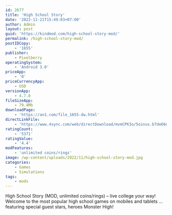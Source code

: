 ```yaml
---
id: 2677
title: 'High School Story'
date: '2022-11-21T15:49:03+07:00'
author: Admin
layout: post
guid: 'https://kindmod.com/high-school-story-mod/'
permalink: /high-school-story-mod/
postIDCopy:
    - '1655'
publisher:
    - Pixelberry
operatingSystem:
    - 'Android 3.0'
priceApp:
    - '0'
priceCurrencyApp:
    - USD
versionApp:
    - 4.7.0
fileSizeApp:
    - 79.4Mb
downloadPage:
    - 'https://an1.com/file_1655-dw.html'
directLinkFile:
    - 'https://www.4sync.com/web/directDownload/mvmCPK3o/5oinus.b7de66e19f5eedf84e9598033df3f035'
ratingCount:
    - '5371'
ratingValue:
    - '4.4'
modFeatures:
    - 'unlimited coins/rings'
image: /wp-content/uploads/2022/11/high-school-story-mod.jpg
categories:
    - Games
    - Simulations
tags:
    - mods
---
```


High School Story (MOD, unlimited coins/rings) – live college your way! Welcome to the most popular high school games on mobiles and tablets … featuring special guest stars, heroes Monster High!